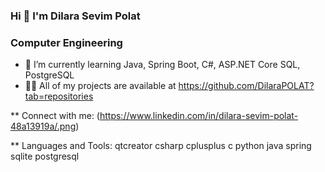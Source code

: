 ### Hi 👋 I'm Dilara Sevim Polat
###                           Computer Engineering
 * 🌱 I’m currently learning Java, Spring Boot, C#, ASP.NET Core SQL, PostgreSQL
 * 👨‍💻 All of my projects are available at https://github.com/DilaraPOLAT?tab=repositories


 ** Connect with me:
(https://www.linkedin.com/in/dilara-sevim-polat-48a13919a/.png)



 ** Languages and Tools:
qtcreator  csharp cplusplus c python java spring sqlite postgresql
<!--
**DilaraPOLAT/DilaraPOLAT** is a ✨ _special_ ✨ repository because its `README.md` (this file) appears on your GitHub profile.

Here are some ideas to get you started:

- 🔭 I’m currently working on ...
### 🌱 I’m currently learning Java, Spring Boot, C#, ASP.NET Core, SQL  PostgreSQL,
- 👯 I’m looking to collaborate on ...
- 🤔 I’m looking for help with ...
- 💬 Ask me about ...
- 📫 How to reach me: ...
- 😄 Pronouns: ...
- ⚡ Fun fact: ...
-->
